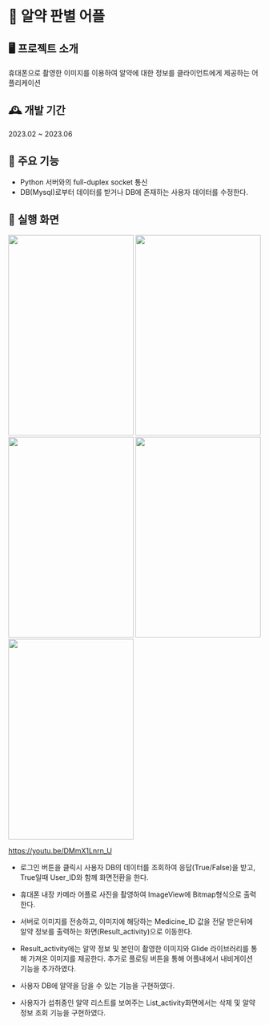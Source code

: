# :pushpin: 알약 판별 어플 

## 🖥️ 프로젝트 소개
휴대폰으로 촬영한 이미지를 이용하여 알약에 대한 정보를 클라이언트에게 제공하는 어플리케이션
<br>

## 🕰️ 개발 기간
2023.02 ~ 2023.06
<br>

## 🔧 주요 기능 
- Python 서버와의 full-duplex socket 통신 
- DB(Mysql)로부터 데이터를 받거나 DB에 존재하는 사용자 데이터를 수정한다.

## 📱 실행 화면 
<img src="https://github.com/SEUNGJAE-97/Senior_project/assets/117517535/d98e2637-4b45-4449-b9ce-a3937430d778" width="250" height="400"> 
<img src="https://github.com/SEUNGJAE-97/Senior_project/assets/117517535/9404e208-51b5-4d39-a158-84d6fbae3ef0" width="250" height="400"> 
<img src="https://github.com/SEUNGJAE-97/Senior_project/assets/117517535/232809e5-8ac7-4b77-a046-be2f1b057d43" width="250" height="400"> 
<img src="https://github.com/SEUNGJAE-97/Senior_project/assets/117517535/7152e206-671f-49fa-b031-291f2bb6d2f4" width="250" height="400"> 
<img src="https://github.com/SEUNGJAE-97/Senior_project/assets/117517535/d0d782de-1522-4513-bd41-9efca6ea20c0" width="250" height="400"> 

https://youtu.be/DMmX1Lnrn_U

- 로그인 버튼을 클릭시 사용자 DB의 데이터를 조회하여 응답(True/False)을 받고, 
  True일때 User_ID와 함께 화면전환을 한다. 
- 휴대폰 내장 카메라 어플로 사진을 촬영하여 ImageView에 Bitmap형식으로 출력한다. 

- 서버로 이미지를 전송하고, 이미지에 해당하는 Medicine_ID 값을 전달 받은뒤에 알약 정보를
  출력하는 화면(Result_activity)으로 이동한다.
  
- Result_activity에는 알약 정보 및 본인이 촬영한 이미지와 Glide 라이브러리를 통해 가져온 이미지를 제공한다. 
  추가로 플로팅 버튼을 통해 어플내에서 내비게이션 기능을 추가하였다.
  
- 사용자 DB에 알약을 담을 수 있는 기능을 구현하였다.

- 사용자가 섭취중인 알약 리스트를 보여주는 List_activity화면에서는 삭제 및 알약정보 조회 기능을 구현하였다.

